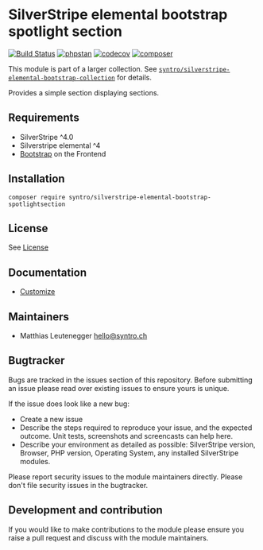 # SilverStripe elemental bootstrap spotlight section

[![Build Status](https://travis-ci.com/syntro-opensource/silverstripe-elemental-bootstrap-spotlightsection.svg?branch=master)](https://travis-ci.com/syntro-opensource/silverstripe-elemental-bootstrap-spotlightsection)
[![phpstan](https://img.shields.io/badge/PHPStan-enabled-success)](https://github.com/phpstan/phpstan)
[![codecov](https://codecov.io/gh/syntro-opensource/silverstripe-elemental-bootstrap-spotlightsection/branch/master/graph/badge.svg)](https://codecov.io/gh/syntro-opensource/silverstripe-elemental-bootstrap-spotlightsection)
[![composer](https://img.shields.io/packagist/dt/syntro/silverstripe-elemental-bootstrap-spotlightsection?color=success&logo=composer)](https://packagist.org/packages/syntro/silverstripe-elemental-bootstrap-spotlightsection)


This module is part of a larger collection. See
[`syntro/silverstripe-elemental-bootstrap-collection`](https://github.com/syntro-opensource/silverstripe-elemental-bootstrap-collection)
for details.

Provides a simple section displaying sections.

## Requirements

* SilverStripe ^4.0
* Silverstripe elemental ^4
* [Bootstrap](https://getbootstrap.com) on the Frontend

## Installation

```
composer require syntro/silverstripe-elemental-bootstrap-spotlightsection
```


## License
See [License](license.md)

## Documentation
 * [Customize](docs/en/customizing.md)

<!-- ## Example configuration (optional)
If your module makes use of the config API in SilverStripe it's a good idea to provide an example config
 here that will get the module working out of the box and expose the user to the possible configuration options.

Provide a yaml code example where possible.

```yaml

Page:
  config_option: true
  another_config:
    - item1
    - item2

``` -->

## Maintainers
 * Matthias Leutenegger <hello@syntro.ch>

## Bugtracker
Bugs are tracked in the issues section of this repository. Before submitting an issue please read over
existing issues to ensure yours is unique.

If the issue does look like a new bug:

 - Create a new issue
 - Describe the steps required to reproduce your issue, and the expected outcome. Unit tests, screenshots
 and screencasts can help here.
 - Describe your environment as detailed as possible: SilverStripe version, Browser, PHP version,
 Operating System, any installed SilverStripe modules.

Please report security issues to the module maintainers directly. Please don't file security issues in the bugtracker.

## Development and contribution
If you would like to make contributions to the module please ensure you raise a pull request and discuss with the module maintainers.
